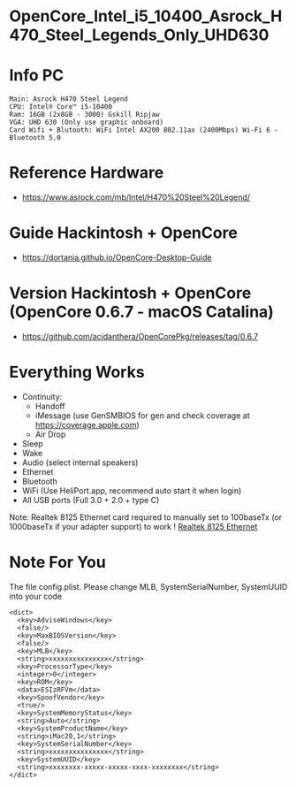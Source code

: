 # OpenCore_Intel_i5_10400_Asrock_H470_Steel_Legends_Only_UHD630

# Info PC
```
Main: Asrock H470 Steel Legend
CPU: Intel® Core™ i5-10400
Ram: 16GB (2x8GB - 3000) Gskill Ripjaw
VGA: UHD 630 (Only use graphic onboard)
Card Wifi + Blutooth: WiFi Intel AX200 802.11ax (2400Mbps) Wi-Fi 6 - Bluetooth 5.0
```
# Reference Hardware
- https://www.asrock.com/mb/Intel/H470%20Steel%20Legend/

# Guide Hackintosh + OpenCore
- https://dortania.github.io/OpenCore-Desktop-Guide

# Version Hackintosh + OpenCore (OpenCore 0.6.7 - macOS Catalina)
- https://github.com/acidanthera/OpenCorePkg/releases/tag/0.6.7

# Everything Works
- Continuity:
    - Handoff
    - iMessage (use GenSMBIOS for gen and check coverage at https://coverage.apple.com)
    - Air Drop
- Sleep
- Wake
- Audio (select internal speakers)
- Ethernet
- Bluetooth
- WiFi (Use HeliPort.app, recommend auto start it when login)
- All USB ports (Full 3.0 + 2.0 + type C)

Note: Realtek 8125 Ethernet card required to manually set to 100baseTx (or 1000baseTx if your adapter support) to work
!
[Realtek 8125 Ethernet](/image/image1.png)

# Note For You
The file config.plist. Please change MLB, SystemSerialNumber, SystemUUID into your code

```
<dict>
  <key>AdviseWindows</key>
  <false/>
  <key>MaxBIOSVersion</key>
  <false/>
  <key>MLB</key>
  <string>xxxxxxxxxxxxxxx</string>
  <key>ProcessorType</key>
  <integer>0</integer>
  <key>ROM</key>
  <data>ESIzRFVm</data>
  <key>SpoofVendor</key>
  <true/>
  <key>SystemMemoryStatus</key>
  <string>Auto</string>
  <key>SystemProductName</key>
  <string>iMac20,1</string>
  <key>SystemSerialNumber</key>
  <string>xxxxxxxxxxxxxxx</string>
  <key>SystemUUID</key>
  <string>xxxxxxxx-xxxxx-xxxxx-xxxx-xxxxxxxx</string>
</dict>
```

